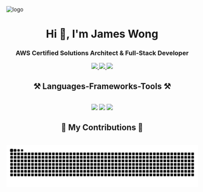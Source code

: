![logo](https://github.com/zinxon/zinxon/blob/main/Github%20Banner.gif)

<h1 align="center">Hi 👋, I'm James Wong</h1>
<h3 align="center">AWS Certified Solutions Architect & Full-Stack Developer </h3>
<div align="center"> 
  <a href="mailto:shingsonz@gmail.com">
    <img src="https://img.shields.io/badge/Gmail-333333?style=for-the-badge&logo=gmail&logoColor=red" />
  </a>
  <a href="https://linkedin.com/in/shingson" target="_blank">
    <img src="https://img.shields.io/badge/LinkedIn-0077B5?style=for-the-badge&logo=linkedin&logoColor=white" target="_blank" />
  </a>
  <a href="https://next-portfolio-zinxon.vercel.app/" target="_blank">
     <img src="https://img.shields.io/badge/Portfolio-FF5722?style=for-the-badge&logo=todoist&logoColor=white" target="_blank" /> <!-- sqlite, safari, google-chrome are other good icon options -->
  </a>
</div>

<h2 align="center">⚒️ Languages-Frameworks-Tools ⚒️</h2>
<br/>
<div align="center">
    <img src="https://skillicons.dev/icons?i=nextjs,react,html,css,javascript,typescript,tailwind,nodejs,express,java,python,php" />
    <img src="https://skillicons.dev/icons?i=aws,gcp,mongodb,mysql,postgres,firebase,docker,terraform,nginx,redis,flutter,dart" />
    <img src="https://skillicons.dev/icons?i=github,gitlab,githubactions,git,vscode,postman,flask,figma,bun,bash" />
  <br>
</div>

<div align="center">
  <h2>🐍 My Contributions 🐍</h2>
  <br>
  <img alt="snake eating my contributions" src="https://raw.githubusercontent.com/zinxon/zinxon/output/github-contribution-grid-snake.svg" />
  
  <br/><br/><br/>
</div>
